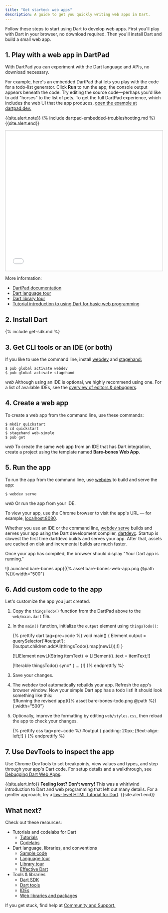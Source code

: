 ```yaml
---
title: "Get started: web apps"
description: A guide to get you quickly writing web apps in Dart.
---
```


Follow these steps to start using Dart to develop web apps.
First you'll play with Dart in your browser, no download required.
Then you'll install Dart and build a small web app.


## 1. Play with a web app in DartPad

With DartPad you can experiment with the Dart language and APIs,
no download necessary.

For example, here's an embedded DartPad that lets you play with
the code for a todo-list generator.
Click **Run** to run the app;
the console output appears beneath the code.
Try editing the source code—perhaps you'd like to add "horses"
to the list of pets. To get the full DartPad experience,
which includes the web UI that the app produces,
<a href="{{site.dartpad}}/2a24f3f042f1c86cf91621c30adce771"
  target="_blank" rel="noopener">open the example at dartpad.dev.</a>

{{site.alert.note}}
  {% include dartpad-embedded-troubleshooting.md %}
{{site.alert.end}}

<iframe
    src="{{site.dartpad-embed-html}}?id=2a24f3f042f1c86cf91621c30adce771&ga_id=play_with_a_web_app"
    width="100%"
    height="450px"
    style="border: 1px solid #ccc;">
</iframe>

More information:

* [DartPad documentation][]
* [Dart language tour][]
* [Dart library tour][]
* [Tutorial introduction to using Dart for basic web programming][]

## 2. Install Dart

{% include get-sdk.md %}

## 3. Get CLI tools or an IDE (or both)

<i class="fas fa-terminal dark"></i>
If you like to use the command line, install [webdev][]
and [stagehand:][stagehand]

```terminal
$ pub global activate webdev
$ pub global activate stagehand
```

<i class="material-icons">web</i>
Although using an IDE is optional, we highly recommend using one.
For a list of available IDEs, see the
[overview of editors & debuggers][].



## 4. Create a web app

<i class="fas fa-terminal dark"></i>
To create a web app from the command line, use these commands:

```terminal
$ mkdir quickstart
$ cd quickstart
$ stagehand web-simple
$ pub get
```

<i class="material-icons">web</i>
To create the same web app from an IDE that has Dart integration,
create a project using the template named **Bare-bones Web App**.


## 5. Run the app

<i class="fas fa-terminal dark"></i>
To run the app from the command line, use [webdev][] to build and serve the app:

```terminal
$ webdev serve
```

<i class="material-icons">web</i>
Or run the app from your IDE.

To view your app, use the Chrome browser to visit the app's URL —
for example, [localhost:8080](localhost:8080).

Whether you use an IDE or the command line,
[webdev serve][] builds and serves your app
using the Dart development compiler, [dartdevc][].
Startup is slowest the first time dartdevc builds and serves your app.
After that, assets are cached on disk and incremental builds are much faster.

Once your app has compiled, the browser should display
"Your Dart app is running."

![Launched bare-bones app]({% asset bare-bones-web-app.png @path %}){:width="500"}


## 6. Add custom code to the app

Let's customize the app you just created.

 1. Copy the `thingsTodo()` function from the DartPad above
    to the `web/main.dart` file.

 2. In the `main()` function, initialize the `output` element using
    `thingsTodo()`:

    {% prettify dart tag=pre+code %}
    void main() {
      Element output = querySelector('#output');
      [!output.children.addAll(thingsTodo().map(newLI));!]
    }

    [!LIElement newLI(String itemText) => LIElement()..text = itemText;!]

    [!Iterable<String> thingsTodo() sync* { ... }!]
    {% endprettify %}

 3. Save your changes.

 4. The webdev tool automatically rebuilds your app.
    Refresh the app's browser window.
    Now your simple Dart app has a todo list!
    It should look something like this:<br>
    ![Running the revised app]({% asset bare-bones-todo.png @path %}){:width="500"}

 5. Optionally, improve the formatting by editing `web/styles.css`,
    then reload the app to check your changes.

    {% prettify css tag=pre+code %}
    #output {
      padding: 20px;
      [!text-align: left;!]
    }
    {% endprettify %}


## 7. Use DevTools to inspect the app

Use Chrome DevTools to set breakpoints, view values and types,
and step through your app's Dart code.
For setup details and a walkthrough, see
[Debugging Dart Web Apps][].

{{site.alert.info}}
  **Feeling lost? Don't worry!** This was a whirlwind introduction to Dart and
  web programming that left out many details. For a gentler approach, try a
  [low-level HTML tutorial for Dart][].
{{site.alert.end}}


## What next?

Check out these resources:

* Tutorials and codelabs for Dart
  * [Tutorials](/tutorials)
  * [Codelabs](/codelabs)
* Dart language, libraries, and conventions
  * [Sample code](/samples)
  * [Language tour](/guides/language/language-tour)
  * [Library tour](/guides/libraries/library-tour)
  * [Effective Dart](/guides/language/effective-dart)
* Tools & libraries
  * [Dart SDK](/tools/sdk)
  * [Dart tools](/tools)
  * [IDEs](/tools#ides-and-editors)
  * [Web libraries and packages](/web/libraries)

If you get stuck, find help at [Community and Support.](/community)

[Chocolatey]: https://chocolatey.org
[dartdevc]: /tools/dartdevc
[DartPad documentation]: /tools/dartpad
[Dart language tour]: /guides/language/language-tour
[Dart library tour]: /guides/libraries/library-tour
[Dart tools]: /tools
[Debugging Dart Web Apps]: /web/debugging
[Homebrew,]: https://brew.sh/
[Install the SDK]: /get-dart
[low-level HTML tutorial for Dart]: /tutorials/web/low-level-html
[Overview of Dart web libraries]: /web/web-programming
[overview of editors & debuggers]: /tools#ides-and-editors
[stagehand]: {{site.pub-pkg}}/stagehand
[Tutorial introduction to using Dart for basic web programming]: /tutorials/web/low-level-html/connect-dart-html
[webdev]: /tools/webdev
[webdev serve]: /tools/webdev#serve

